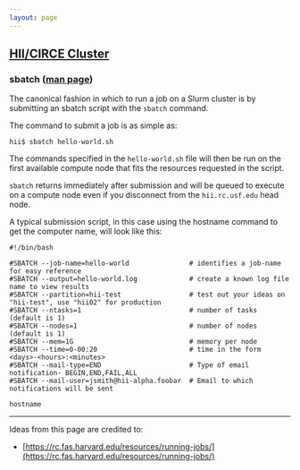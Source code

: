 ```yaml
---
layout: page
---
```


## [HII/CIRCE Cluster](../hii-rc.html)


### sbatch ([man page](http://slurm.schedmd.com/sbatch.html))

The canonical fashion in which to run a job on a Slurm cluster is by submitting an sbatch script with the `sbatch` command.

The command to submit a job is as simple as:

```
hii$ sbatch hello-world.sh
```

The commands specified in the `hello-world.sh` file will then be run on the first available compute node
that fits the resources requested in the script.

`sbatch` returns immediately after submission and will be queued to execute on a compute node even if
you disconnect from the `hii.rc.usf.edu` head node.

A typical submission script, in this case using the hostname command to get the computer name, will look like this:

```
#!/bin/bash

#SBATCH --job-name=hello-world               # identifies a job-name for easy reference
#SBATCH --output=hello-world.log             # create a known log file name to view results
#SBATCH --partition=hii-test                 # test out your ideas on "hii-test", use "hii02" for production
#SBATCH --ntasks=1                           # number of tasks (default is 1)
#SBATCH --nodes=1                            # number of nodes (default is 1)
#SBATCH --mem=1G                             # memory per node
#SBATCH --time=0-00:20                       # time in the form <days>-<hours>:<minutes>
#SBATCH --mail-type=END                      # Type of email notification- BEGIN,END,FAIL,ALL
#SBATCH --mail-user=jsmith@hii-alpha.foobar  # Email to which notifications will be sent

hostname
```




---

Ideas from this page are credited to:

- [https://rc.fas.harvard.edu/resources/running-jobs/](https://rc.fas.harvard.edu/resources/running-jobs/)
